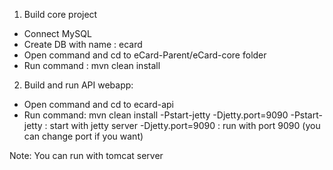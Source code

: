 1. Build core project
- Connect MySQL
- Create DB with name : ecard
- Open command and cd to eCard-Parent/eCard-core folder
- Run command : mvn clean install
	
2. Build and run API webapp:
- Open command and cd to ecard-api
- Run command: mvn clean install -Pstart-jetty -Djetty.port=9090
    -Pstart-jetty : start with jetty server
	-Djetty.port=9090 : run with port 9090 (you can change port if you want)
	
Note: You can run with tomcat server